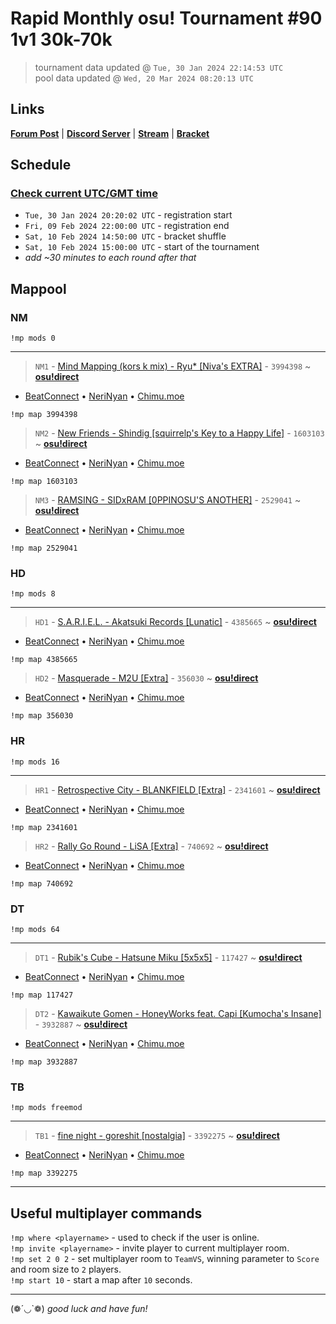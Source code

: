 # Rapid Monthly osu! Tournament #90 1v1 30k-70k

> tournament data updated @ `Tue, 30 Jan 2024 22:14:53 UTC`  
> pool data updated @ `Wed, 20 Mar 2024 08:20:13 UTC`

## Links

[**Forum Post**](https://osu.ppy.sh/community/forums/topics/1878100) | [**Discord Server**](https://discord.gg/9sKe7nF) | [**Stream**](https://www.twitch.tv/rapid_tournaments) | [**Bracket**](https://challonge.com/rmosutourney90)

## Schedule

### [**Check current UTC/GMT time**](https://www.utctime.net)

- `Tue, 30 Jan 2024 20:20:02 UTC` - registration start
- `Fri, 09 Feb 2024 22:00:00 UTC` - registration end
- `Sat, 10 Feb 2024 14:50:00 UTC` - bracket shuffle
- `Sat, 10 Feb 2024 15:00:00 UTC` - start of the tournament
- _add ~30 minutes to each round after that_


## Mappool


### NM

```
!mp mods 0
```

---


> `NM1` - [Mind Mapping (kors k mix) - Ryu* [Niva&#39;s EXTRA]](https://osu.ppy.sh/beatmapset/1774369) - `3994398` ~ [**osu!direct**](osu://b/3994398)

- [BeatConnect](https://beatconnect.io/b/1774369) • [NeriNyan](https://api.nerinyan.moe/d/1774369) • [Chimu.moe](https://api.chimu.moe/v1/download/1774369)

```
!mp map 3994398
```


> `NM2` - [New Friends - Shindig [squirrelp&#39;s Key to a Happy Life]](https://osu.ppy.sh/beatmapset/761932) - `1603103` ~ [**osu!direct**](osu://b/1603103)

- [BeatConnect](https://beatconnect.io/b/761932) • [NeriNyan](https://api.nerinyan.moe/d/761932) • [Chimu.moe](https://api.chimu.moe/v1/download/761932)

```
!mp map 1603103
```


> `NM3` - [RAMSING - SIDxRAM [0PPINOSU&#39;S ANOTHER]](https://osu.ppy.sh/beatmapset/1137778) - `2529041` ~ [**osu!direct**](osu://b/2529041)

- [BeatConnect](https://beatconnect.io/b/1137778) • [NeriNyan](https://api.nerinyan.moe/d/1137778) • [Chimu.moe](https://api.chimu.moe/v1/download/1137778)

```
!mp map 2529041
```


### HD

```
!mp mods 8
```

---


> `HD1` - [S.A.R.I.E.L. - Akatsuki Records [Lunatic]](https://osu.ppy.sh/beatmapset/2091456) - `4385665` ~ [**osu!direct**](osu://b/4385665)

- [BeatConnect](https://beatconnect.io/b/2091456) • [NeriNyan](https://api.nerinyan.moe/d/2091456) • [Chimu.moe](https://api.chimu.moe/v1/download/2091456)

```
!mp map 4385665
```


> `HD2` - [Masquerade - M2U [Extra]](https://osu.ppy.sh/beatmapset/124857) - `356030` ~ [**osu!direct**](osu://b/356030)

- [BeatConnect](https://beatconnect.io/b/124857) • [NeriNyan](https://api.nerinyan.moe/d/124857) • [Chimu.moe](https://api.chimu.moe/v1/download/124857)

```
!mp map 356030
```


### HR

```
!mp mods 16
```

---


> `HR1` - [Retrospective City - BLANKFIELD [Extra]](https://osu.ppy.sh/beatmapset/1120645) - `2341601` ~ [**osu!direct**](osu://b/2341601)

- [BeatConnect](https://beatconnect.io/b/1120645) • [NeriNyan](https://api.nerinyan.moe/d/1120645) • [Chimu.moe](https://api.chimu.moe/v1/download/1120645)

```
!mp map 2341601
```


> `HR2` - [Rally Go Round - LiSA [Extra]](https://osu.ppy.sh/beatmapset/317275) - `740692` ~ [**osu!direct**](osu://b/740692)

- [BeatConnect](https://beatconnect.io/b/317275) • [NeriNyan](https://api.nerinyan.moe/d/317275) • [Chimu.moe](https://api.chimu.moe/v1/download/317275)

```
!mp map 740692
```


### DT

```
!mp mods 64
```

---


> `DT1` - [Rubik&#39;s Cube - Hatsune Miku [5x5x5]](https://osu.ppy.sh/beatmapset/33651) - `117427` ~ [**osu!direct**](osu://b/117427)

- [BeatConnect](https://beatconnect.io/b/33651) • [NeriNyan](https://api.nerinyan.moe/d/33651) • [Chimu.moe](https://api.chimu.moe/v1/download/33651)

```
!mp map 117427
```


> `DT2` - [Kawaikute Gomen - HoneyWorks feat. Capi [Kumocha&#39;s Insane]](https://osu.ppy.sh/beatmapset/1860175) - `3932887` ~ [**osu!direct**](osu://b/3932887)

- [BeatConnect](https://beatconnect.io/b/1860175) • [NeriNyan](https://api.nerinyan.moe/d/1860175) • [Chimu.moe](https://api.chimu.moe/v1/download/1860175)

```
!mp map 3932887
```


### TB

```
!mp mods freemod
```

---


> `TB1` - [fine night - goreshit [nostalgia]](https://osu.ppy.sh/beatmapset/1661712) - `3392275` ~ [**osu!direct**](osu://b/3392275)

- [BeatConnect](https://beatconnect.io/b/1661712) • [NeriNyan](https://api.nerinyan.moe/d/1661712) • [Chimu.moe](https://api.chimu.moe/v1/download/1661712)

```
!mp map 3392275
```


---


## Useful multiplayer commands

`!mp where <playername>` - used to check if the user is online.  
`!mp invite <playername>` - invite player to current multiplayer room.  
`!mp set 2 0 2` - set multiplayer room to `TeamVS`, winning parameter to `Score` and room size to `2` players.  
`!mp start 10` - start a map after `10` seconds.

---

(❁´◡`❁) _good luck and have fun!_
